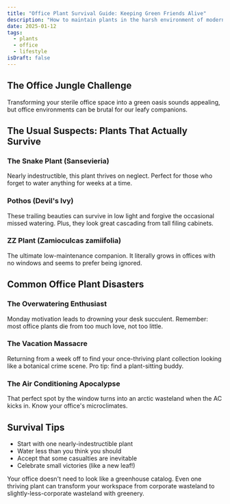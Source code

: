```yaml
---
title: "Office Plant Survival Guide: Keeping Green Friends Alive"
description: "How to maintain plants in the harsh environment of modern offices"
date: 2025-01-12
tags:
  - plants
  - office
  - lifestyle
isDraft: false
---
```


## The Office Jungle Challenge

Transforming your sterile office space into a green oasis sounds appealing, but office environments can be brutal for our leafy companions.

## The Usual Suspects: Plants That Actually Survive

### The Snake Plant (Sansevieria)
Nearly indestructible, this plant thrives on neglect. Perfect for those who forget to water anything for weeks at a time.

### Pothos (Devil's Ivy)
These trailing beauties can survive in low light and forgive the occasional missed watering. Plus, they look great cascading from tall filing cabinets.

### ZZ Plant (Zamioculcas zamiifolia)
The ultimate low-maintenance companion. It literally grows in offices with no windows and seems to prefer being ignored.

## Common Office Plant Disasters

### The Overwatering Enthusiast
Monday motivation leads to drowning your desk succulent. Remember: most office plants die from too much love, not too little.

### The Vacation Massacre
Returning from a week off to find your once-thriving plant collection looking like a botanical crime scene. Pro tip: find a plant-sitting buddy.

### The Air Conditioning Apocalypse
That perfect spot by the window turns into an arctic wasteland when the AC kicks in. Know your office's microclimates.

## Survival Tips

- Start with one nearly-indestructible plant
- Water less than you think you should
- Accept that some casualties are inevitable
- Celebrate small victories (like a new leaf!)

Your office doesn't need to look like a greenhouse catalog. Even one thriving plant can transform your workspace from corporate wasteland to slightly-less-corporate wasteland with greenery.